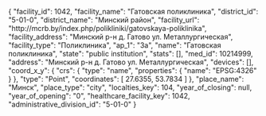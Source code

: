 {
    "facility_id": 1042,
    "facility_name": "Гатовская поликлиника",
    "district_id": "5-01-0",
    "district_name": "Минский район",
    "facility_url": "http:\/\/mcrb.by\/index.php\/polikliniki\/gatovskaya-poliklinika",
    "facility_address": "Минский р-н д. Гатово ул. Металлургическая",
    "facility_type": "Поликлиника",
    "ap_1": "3а",
    "name": "Гатовская поликлиника",
    "state": "public institution",
    "stats": [],
    "med_id": 10214999,
    "address": "Минский р-н д. Гатово ул. Металлургическая",
    "devices": [],
    "coord_x_y": {
        "crs": {
            "type": "name",
            "properties": {
                "name": "EPSG:4326"
            }
        },
        "type": "Point",
        "coordinates": [
            27.6355,
            53.7834
        ]
    },
    "place_name": "Минск",
    "place_type": "city",
    "localties_key": 104,
    "year_of_closing": null,
    "year_of_opening": "0",
    "healthcare_facility_key": 1042,
    "administrative_division_id": "5-01-0"
}